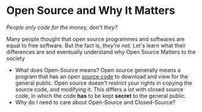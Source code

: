 # Open Source and Why It Matters
_People only code for the money, don't they?_

Many people thought that open source programmes and softwares are equal to free software. But the fact is, _they're not_.
Let's learn what their differences are and eventually understand why Open Source Matters to the society

- What does Open-Source means?
Open source generally means a program that has an open [source code](https://en.wikipedia.org/wiki/Source_code) to download and view for the general public. Open source doesn't restrict your rights in copying the source code, and modifying it. This differs a lot with closed source code, in which the code **has** to be kept **secret** to the general public.
- Why do I need to care about Open-Source and Closed-Source?
